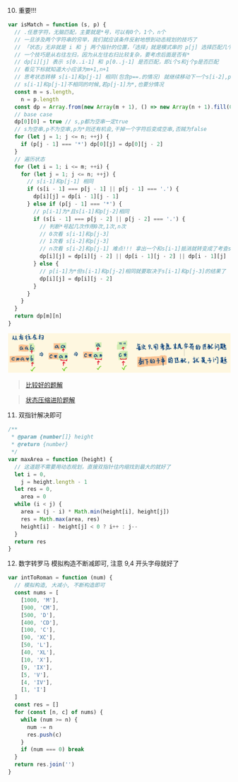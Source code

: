 10. 重要!!!

```js
var isMatch = function (s, p) {
  // .任意字符，无脑匹配，主要就是*号，可以有0个，1个，n个
  // 一旦涉及两个字符串的穷举，我们就应该条件反射地想到动态规划的技巧了
  // 「状态」无非就是 i 和 j 两个指针的位置，「选择」就是模式串的 p[j] 选择匹配几个字符。
  // 一个技巧是从右往左扫，因为从左往右扫比较复杂，要考虑后面是否有*
  // dp[i][j] 表示 s[0..i-1] 和 p[0..j-1] 是否匹配，即i个s和j个p是否匹配
  // 看见下标就知道大小应该为m+1,n+1
  // 思考状态转移 s[i-1]和p[j-1] 相同(包含p==.的情况) 就继续移动下一个s[i-2],p[j-2]; 不相同就要判断是否为*,否则为false
  // s[i-1]和p[j-1]不相同的时候,若p[j-1]为*,也要分情况
  const m = s.length,
    n = p.length
  const dp = Array.from(new Array(m + 1), () => new Array(n + 1).fill(0)) // 初始化dp并且默认值给false，覆盖掉当p为空串s不为空串的base case
  // base case
  dp[0][0] = true // s,p都为空串一定true
  // s为空串,p不为空串,p为*则还有机会,干掉一个字符后变成空串,否贼为false
  for (let j = 1; j <= n; ++j) {
    if (p[j - 1] === '*') dp[0][j] = dp[0][j - 2]
  }
  // 遍历状态
  for (let i = 1; i <= m; ++i) {
    for (let j = 1; j <= n; ++j) {
      // s[i-1]和p[j-1] 相同
      if (s[i - 1] === p[j - 1] || p[j - 1] === '.') {
        dp[i][j] = dp[i - 1][j - 1]
      } else if (p[j - 1] === '*') {
        // p[i-1]为*且s[i-1]和p[j-2]相同
        if (s[i - 1] === p[j - 2] || p[j - 2] === '.') {
          // 判断*号起几次作用0次,1次,n次
          // 0次看 s[i-1]和p[j-3]
          // 1次看 s[i-2]和p[j-3]
          // n次看 s[i-2]和p[j-1] 难点!!! 拿出一个和s[i-1]抵消就转变成了考查s[i-1]和p[j-1]了
          dp[i][j] = dp[i][j - 2] || dp[i - 1][j - 2] || dp[i - 1][j]
        } else {
          // p[i-1]为*但s[i-1]和p[j-2]相同就要取决于s[i-1]和p[j-3]的结果了
          dp[i][j] = dp[i][j - 2]
        }
      }
    }
  }
  return dp[m][n]
}
```

![7.19-2022-07-19](https://raw.githubusercontent.com/yokiizx/picgo/main/images/7.19-2022-07-19.png)

> [比较好的题解](https://leetcode.cn/problems/regular-expression-matching/solution/shou-hui-tu-jie-wo-tai-nan-liao-by-hyj8/)

> [状态压缩进阶题解](https://leetcode.cn/problems/regular-expression-matching/solution/by-flix-musv/)

11. 双指针解决即可

```js
/**
 * @param {number[]} height
 * @return {number}
 */
var maxArea = function (height) {
  // 这道题不需要用动态规划，直接双指针往内缩找到最大的就好了
  let i = 0,
    j = height.length - 1
  let res = 0,
    area = 0
  while (i < j) {
    area = (j - i) * Math.min(height[i], height[j])
    res = Math.max(area, res)
    height[i] - height[j] < 0 ? i++ : j--
  }
  return res
}
```

12. 数字转罗马 模拟构造不断减即可, 注意 9,4 开头字母就好了

```js
var intToRoman = function (num) {
  // 模拟构造, 大减小, 不断构造即可
  const nums = [
    [1000, 'M'],
    [900, 'CM'],
    [500, 'D'],
    [400, 'CD'],
    [100, 'C'],
    [90, 'XC'],
    [50, 'L'],
    [40, 'XL'],
    [10, 'X'],
    [9, 'IX'],
    [5, 'V'],
    [4, 'IV'],
    [1, 'I']
  ]
  const res = []
  for (const [n, c] of nums) {
    while (num >= n) {
      num -= n
      res.push(c)
    }
    if (num === 0) break
  }
  return res.join('')
}
```
